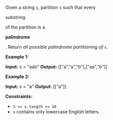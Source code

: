 Given a string `s`, partition `s` such that every

substring

of the partition is a

**palindrome**

. Return _all possible palindrome partitioning of_ `s`.

**Example 1:**

**Input:** s = "aab"
**Output:** \[\["a","a","b"\],\["aa","b"\]\]

**Example 2:**

**Input:** s = "a"
**Output:** \[\["a"\]\]

**Constraints:**

*   `1 <= s.length <= 16`
*   `s` contains only lowercase English letters.